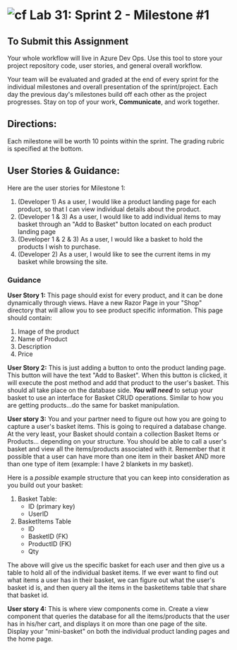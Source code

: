 ![cf](http://i.imgur.com/7v5ASc8.png) Lab 31: Sprint 2 - Milestone #1
=====================================

## To Submit this Assignment
Your whole workflow will live in Azure Dev Ops. Use this tool to store your project repository code, user stories, and general overall workflow. 

Your team will be evaluated and graded at the end of every sprint for the individual milestones and overall presentation of the sprint/project. Each day the previous day's milestones build off each other as the project progresses. Stay on top of your work, **Communicate**, and work together.


## Directions:

Each milestone will be worth 10 points within the sprint. The grading rubric is specified at the bottom.
 

## User Stories & Guidance:

Here are the user stories for Milestone 1:
1. (Developer 1) As a user, I would like a product landing page for each product, so that I can view individual details about the product.
2. (Developer 1 & 3) As a user, I would like to add individual items to may basket through an "Add to Basket" button located on each product landing page 
3. (Developer 1 & 2 & 3) As a user, I would like a basket to hold the products I wish to purchase. 
4. (Developer 2) As a user, I would like to see the current items in my basket while browsing the site.


### Guidance

**User Story 1:** This page should exist for every product, and it can be done dynamically through views. 
Have a new Razor Page in your "Shop" directory that will allow you to see product specific information. This page should contain:
1. Image of the product
2. Name of Product
3. Description
4. Price
	
**User Story 2:**  This is just adding a button to onto the product 
landing page. This button will have the text "Add to Basket". When this button is 
clicked, it will execute the post method and add that 
product to the user's basket. This should all take place on the database side. 
_**You will need**_ to setup your basket to use an interface for Basket CRUD operations. 
Similar to how you are getting products...do the same for basket manipulation. 

**User story 3:** You and your partner need to figure out how you are going to 
capture a user's basket items. This is going to required a database change. At the 
very least, your Basket should contain a collection Basket Items or Products...
depending on your structure. You should be able to call a user's basket and view all 
the items/products associated with it. Remember that it possible that a user can have 
more than one item in their basket AND more than one type of item (example: I have 
2 blankets in my basket).

Here is a _possible_ example structure that you can keep into consideration as you 
build out your basket: 
1. Basket Table:
   - ID (primary key)
   - UserID
2. BasketItems Table
    - ID
    - BasketID (FK)
    - ProductID (FK)
    - Qty

The above will give us the specific basket for each user and then give us a table to hold all
of the individual basket items. If we ever want to find out what items a user has in their 
basket, we can figure out what the user's basket id is, and then query all the items in the basketitems 
table that share that basket id. 


**User story 4:** This is where view components come in. Create a view component 
that queries the database for all the items/products that the user has in his/her 
cart, and displays it on more than one page of the site. Display your "mini-basket" 
on both the individual product landing pages and the home page. 
	
